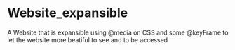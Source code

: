 # Website_expansible
A Website that is expansible using @media on CSS and some @keyFrame to let the website more beatiful to see and to be accessed
